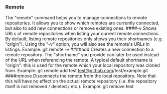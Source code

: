 ### Remote
 The "remote" command helps you to manage connections to remote repositories.
 It allows you to show which remotes are currently connected, but also to add new connections or remove existing ones.
 ####-v
 Shows URLs of remote repositories when listing your current remote connections. 
 By default, listing remote repositories only shows you their shortnames (e.g. "origin"). 
 Using the "-v" option, you will also see the remote's URLs in listings.
 Example: git remote -v
 ####add <shortname> <url>
 Creates a new connection to a remote repository.
 The "shortname" you provide can later be used instead of the URL when referencing the remote. 
 A typical default shortname is "origin": this is used for the remote which your local repository was cloned from.
 Example: git remote add test test@github.com/test/example.git
 ####remove <name>
 Disconnects the remote from the local repository. 
 Note that this will have no effect on the actual remote repository (i.e. the repository itself is not removed / deleted / etc.).
 Example: git remove test


